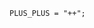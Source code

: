 <!-- This file is generated automatically by infrastructure scripts. Please don't edit by hand. -->

```{ .ebnf .slang-ebnf #PLUS_PLUS }
PLUS_PLUS = "++";
```
